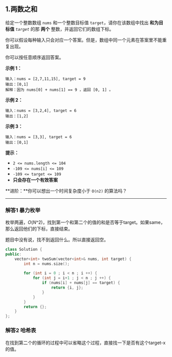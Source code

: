 ## 1.两数之和

给定一个整数数组 `nums` 和一个整数目标值 `target`，请你在该数组中找出 **和为目标值** *`target`* 的那 **两个** 整数，并返回它们的数组下标。

你可以假设每种输入只会对应一个答案。但是，数组中同一个元素在答案里不能重复出现。

你可以按任意顺序返回答案。

**示例 1：**

```
输入：nums = [2,7,11,15], target = 9
输出：[0,1]
解释：因为 nums[0] + nums[1] == 9 ，返回 [0, 1] 。
```

**示例 2：**

```
输入：nums = [3,2,4], target = 6
输出：[1,2]
```

**示例 3：**

```
输入：nums = [3,3], target = 6
输出：[0,1]
```

 

**提示：**

- `2 <= nums.length <= 104`
- `-109 <= nums[i] <= 109`
- `-109 <= target <= 109`
- **只会存在一个有效答案**

**进阶：**你可以想出一个时间复杂度小于 `O(n2)` 的算法吗？

---

### 解答1 暴力枚举

枚举两遍，*O*(*N*^2)，找到第一个和第二个的值的和是否等于target。如果same，那么返回他们的下标，直接结束。

题目中没有说，找不到返回什么。所以直接返回空。

```cpp
class Solution {
public:
    vector<int> twoSum(vector<int>& nums, int target) {
        int n = nums.size();
        
        for (int i = 0 ; i < n ; i ++) {
            for (int j = i+1 ; j < n ; j ++) {
                if (nums[i] + nums[j] == target) {
                    return {i, j};
                }
            }
        }
        return {};
    }
};
```



### 解答2 哈希表

在找到第二个的循环的过程中可以省略这个过程，直接找一下是否有这个target-x的值。

```cpp
```
















